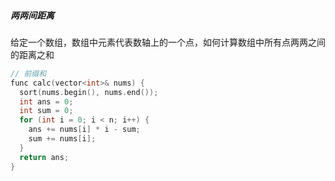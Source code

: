 ##### 两两间距离

给定一个数组，数组中元素代表数轴上的一个点，如何计算数组中所有点两两之间的距离之和

```cpp
// 前缀和
func calc(vector<int>& nums) {
  sort(nums.begin(), nums.end());
  int ans = 0;
  int sum = 0;
  for (int i = 0; i < n; i++) {
    ans += nums[i] * i - sum;
    sum += nums[i];
  }
  return ans;
}
```

